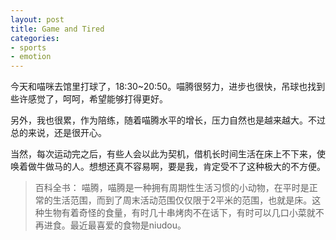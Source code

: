 ```yaml
---
layout: post
title: Game and Tired
categories:
- sports
- emotion
---
```


今天和喵咪去馆里打球了，18:30~20:50。喵腾很努力，进步也很快，吊球也找到些许感觉了，呵呵，希望能够打得更好。

另外，我也很累，作为陪练，随着喵腾水平的增长，压力自然也是越来越大。不过总的来说，还是很开心。

当然，每次运动完之后，有些人会以此为契机，借机长时间生活在床上不下来，使唤着做牛做马的人。想想还真不容易啊，要是我，肯定受不了这种极大的不方便。

> 百科全书： 喵腾，喵腾是一种拥有周期性生活习惯的小动物，在平时是正常的生活范围，而到了周末活动范围仅仅限于2平米的范围，也就是床。这种生物有着奇怪的食量，有时几十串烤肉不在话下，有时可以几口小菜就不再进食。最近最喜爱的食物是niudou。

